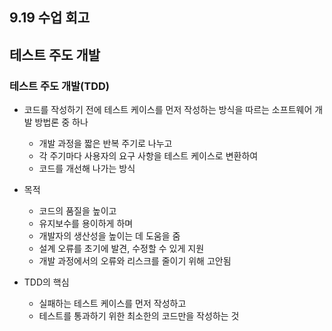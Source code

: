 ## 9.19 수업 회고

## 테스트 주도 개발

### 테스트 주도 개발(TDD)
- 코드를 작성하기 전에 테스트 케이스를 먼저 작성하는 방식을 따르는 소프트웨어 개발 방법론 중 하나
  - 개발 과정을 짧은 반복 주기로 나누고
  - 각 주기마다 사용자의 요구 사항을 테스트 케이스로 변환하여
  - 코드를 개선해 나가는 방식

- 목적
  - 코드의 품질을 높이고
  - 유지보수를 용이하게 하며
  - 개발자의 생산성을 높이는 데 도움을 줌
  - 설계 오류를 초기에 발견, 수정할 수 있게 지원
  - 개발 과정에서의 오류와 리스크를 줄이기 위해 고안됨
 
- TDD의 핵심
  - 실패하는 테스트 케이스를 먼저 작성하고
  - 테스트를 통과하기 위한 최소한의 코드만을 작성하는 것
 
